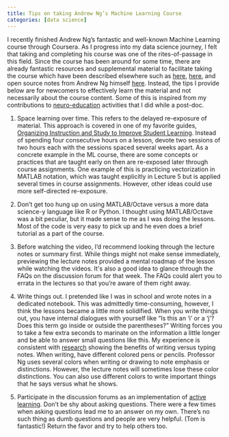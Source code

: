 ```yaml
---
title: Tips on taking Andrew Ng’s Machine Learning Course
categories: [data science]
---
```


I recently finished Andrew Ng’s fantastic and well-known Machine Learning course through Coursera. As I progress into my data science journey, I felt that taking and completing his course was one of the rites-of-passage in this field. Since the course has been around for some time, there are already fantastic resources and supplemental material to facilitate taking the course which have been described elsewhere such as [here](http://www.holehouse.org/mlclass/), [here](https://www.kdnuggets.com/2015/10/learning-machine-learning-quora.html), and open source notes from Andrew Ng himself [here](http://cs229.stanford.edu/notes/cs229-notes1.pdf). Instead, the tips I provide below are for newcomers to effectively learn the material and not necessarily about the course content. Some of this is inspired from my contributions to [neuro-education](http://tdlc.ucsd.edu/) activities that I did while a post-doc.

1. Space learning over time. This refers to the delayed re-exposure of material. This approach is covered in one of my favorite guides, [Organizing Instruction and Study to Improve Student Learning](https://ies.ed.gov/ncee/wwc/PracticeGuide/1). Instead of spending four consecutive hours on a lesson, devote two sessions of two hours each with the sessions spaced several weeks apart. As a concrete example in the ML course, there are some concepts or practices that are taught early on then are re-exposed later through course assignments. One example of this is practicing vectorization in MATLAB notation, which was taught explicitly in Lecture 5 but is applied several times in course assignments. However, other ideas could use more self-directed re-exposure. 

2. Don’t get too hung up on using MATLAB/Octave versus a more data science-y language like R or Python. I thought using MATLAB/Octave was a bit peculiar, but it made sense to me as I was doing the lessons. Most of the code is very easy to pick up and he even does a brief tutorial as a part of the course.

3. Before watching the video, I’d recommend looking through the lecture notes or summary first. While things might not make sense immediately, previewing the lecture notes provided a mental roadmap of the lesson while watching the videos. It's also a good idea to glance through the FAQs on the discussion forum for that week. The FAQs could alert you to errata in the lectures so that you’re aware of them right away.

4. Write things out. I pretended like I was in school and wrote notes in a dedicated notebook. This was admittedly time-consuming, however, I think the lessons became a little more solidified. When you write things out, you have internal dialogues with yourself like “Is this an ‘i’ or a ‘j’? Does this term go inside or outside the parentheses?” Writing forces you to take a few extra seconds to marinate on the information a little longer and be able to answer small questions like this. My experience is consistent with [research](https://www.scientificamerican.com/article/a-learning-secret-don-t-take-notes-with-a-laptop/) showing the benefits of writing versus typing notes. When writing, have different colored pens or pencils. Professor Ng uses several colors when writing or drawing to note emphasis or distinctions. However, the lecture notes will sometimes lose these color distinctions. You can also use different colors to write important things that he says versus what he shows.

5. Participate in the discussion forums as an implementation of [active learning](https://en.wikipedia.org/wiki/Active_learning). Don’t be shy about asking questions. There were a few times when asking questions lead me to an answer on my own. There’s no such thing as dumb questions and people are very helpful. (Tom is fantastic!) Return the favor and try to help others too.

